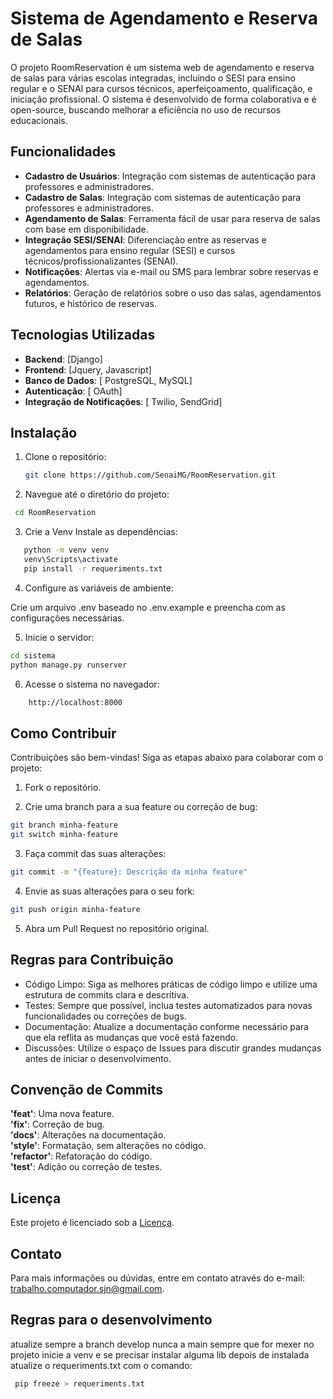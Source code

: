 # Sistema de Agendamento e Reserva de Salas

O projeto RoomReservation é um sistema web de agendamento e reserva de salas para várias escolas integradas, incluindo o SESI para ensino regular e o SENAI para cursos técnicos, aperfeiçoamento, qualificação, e iniciação profissional. O sistema é desenvolvido de forma colaborativa e é open-source, buscando melhorar a eficiência no uso de recursos educacionais.

## Funcionalidades

- **Cadastro de Usuários**: Integração com sistemas de autenticação para professores e administradores.
- **Cadastro de Salas**: Integração com sistemas de autenticação para professores e administradores.
- **Agendamento de Salas**: Ferramenta fácil de usar para reserva de salas com base em disponibilidade.
- **Integração SESI/SENAI**: Diferenciação entre as reservas e agendamentos para ensino regular (SESI) e cursos técnicos/profissionalizantes (SENAI).
- **Notificações**: Alertas via e-mail ou SMS para lembrar sobre reservas e agendamentos.
- **Relatórios**: Geração de relatórios sobre o uso das salas, agendamentos futuros, e histórico de reservas.

## Tecnologias Utilizadas

- **Backend**: [Django]
- **Frontend**: [Jquery, Javascript]
- **Banco de Dados**: [ PostgreSQL, MySQL]
- **Autenticação**: [ OAuth]
- **Integração de Notificações**: [ Twilio, SendGrid]

## Instalação

1. Clone o repositório:
   ```bash
   git clone https://github.com/SenaiMG/RoomReservation.git
   ```

2. Navegue até o diretório do projeto:
  ```bash
   cd RoomReservation
   ```
3. Crie a Venv Instale as dependências:
```bash
   python -m venv venv
   venv\Scripts\activate
   pip install -r requeriments.txt
   ```

4. Configure as variáveis de ambiente:

Crie um arquivo .env baseado no .env.example e preencha com as configurações necessárias.

5. Inicie o servidor:

```bash
cd sistema
python manage.py runserver 
```


6. Acesse o sistema no navegador:

```bash
    http://localhost:8000
```

## Como Contribuir
Contribuições são bem-vindas! Siga as etapas abaixo para colaborar com o projeto:

1. Fork o repositório.

2. Crie uma branch para a sua feature ou correção de bug:

```bash
git branch minha-feature
git switch minha-feature
```

3. Faça commit das suas alterações:

```bash
git commit -m "{feature}: Descrição da minha feature"
```

4. Envie as suas alterações para o seu fork:

```bash
git push origin minha-feature
```

5. Abra um Pull Request no repositório original.

## Regras para Contribuição

- Código Limpo: Siga as melhores práticas de código limpo e utilize uma estrutura de commits clara e descritiva.
- Testes: Sempre que possível, inclua testes automatizados para novas funcionalidades ou correções de bugs.
- Documentação: Atualize a documentação conforme necessário para que ela reflita as mudanças que você está fazendo.
- Discussões: Utilize o espaço de Issues para discutir grandes mudanças antes de iniciar o desenvolvimento.

## Convenção de Commits

**'feat'**: Uma nova feature.<br>
**'fix'**: Correção de bug.<br>
**'docs'**: Alterações na documentação.<br>
**'style'**: Formatação, sem alterações no código.<br>
**'refactor'**: Refatoração do código.<br>
**'test'**: Adição ou correção de testes.<br>

## Licença
Este projeto é licenciado sob a [Licença](LICENSE).

## Contato

Para mais informações ou dúvidas, entre em contato através do e-mail: trabalho.computador.sjn@gmail.com.



















## Regras para o desenvolvimento 
atualize sempre a branch develop nunca a main 
sempre que for mexer no projeto inicie a venv e se precisar instalar alguma lib depois de instalada atualize o requeriments.txt
com o comando: 

```bash
 pip freeze > requeriments.txt
```
